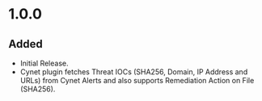 # 1.0.0
## Added
- Initial Release.
- Cynet plugin fetches Threat IOCs (SHA256, Domain, IP Address and URLs) from Cynet Alerts and also supports Remediation Action on File (SHA256).
